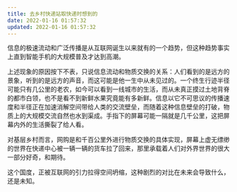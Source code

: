 ```yaml
---
title: 去乡村快递站取快递时想到的
date: 2022-01-16 01:57:32
updated: 2022-01-16 01:57:32
---
```


信息的极速流动和广泛传播是从互联网诞生以来就有的一个趋势，但这种趋势事实上直到智能手机的大规模普及才达到高潮。

上述现象的原因按下不表，只说信息流动和物质交换的关系：人们看到的是远方的景象，听到的是远方的声音，而这可能是他一生中从未见过的。一个终生行迹半径可能只有几公里的老农，如今可以看到一线城市的生活，而从未真正摸过土地背脊的都市白领，也不是看不到新鲜水果究竟能有多新鲜。信息以它不可思议的传播速度和半径正在加速消解空间带给人类的交流壁垒，而随着这种信息壁垒的打破，物质上的大规模交流自然也水到渠成。手指下的屏幕可能一隔就是几千公里，这把屏幕内外的生活撕裂了给人看。

对基层乡村而言，网购是和千百公里外进行物质交换的具体实现，屏幕上虚无缥缈的世界在快递中心被一辆一辆的货车拉了回来，那里承载着人们对外界世界的很大一部分好奇，和期待。

这个国度，正被互联网的引力拉得空间坍缩，这种剧烈的对比在未来会导致什么，还是未知。
